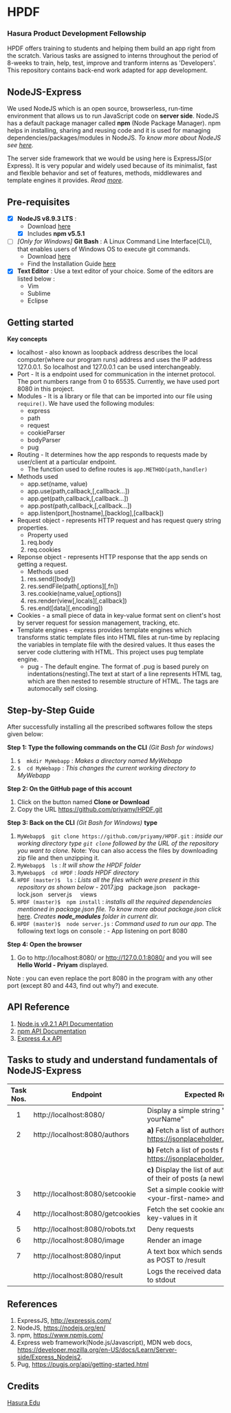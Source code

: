 # HPDF
### Hasura Product Development Fellowship

HPDF offers training to students and helping them build an app right from the scratch. Various tasks are assigned to interns throughout the period of 8-weeks to train, help, test, improve and tranform interns as 'Developers'. This repository contains back-end work adapted for app development.

## NodeJS-Express
We used NodeJS which is an open source, browserless, run-time environment that allows us to run JavaScript code on **server side**. NodeJS has a default package manager called **npm** (Node Package Manager). npm helps in installing, sharing and reusing code and it is used for managing dependencies/packages/modules in NodeJS.
*To know more about NodeJS see [here](https://nodejs.org/en/about/).*  


The server side framework that we would be using here is ExpressJS(or Express). It is very popular and widely used because of its minimalist, fast and flexible behavior and set of features, methods, middlewares and template engines it provides. *Read [more](http://expressjs.com/).*


## Pre-requisites
- [X] **NodeJS v8.9.3 LTS** :    
   - Download [here](https://nodejs.org/en/download/)
   - [X] Includes **npm v5.5.1**
- [ ] *[Only for Windows]* **Git Bash** : A Linux Command Line Interface(CLI), that enables users of Windows OS to execute git commands.
   - Download [here](https://git-scm.com/download/win)
   - Find the Installation Guide [here](https://git-scm.com/book/en/v2/Getting-Started-Installing-Git)
- [X] **Text Editor** : Use a text editor of your choice. Some of the editors are listed below :
   - Vim
   - Sublime
   - Eclipse
   
## Getting started
**Key concepts**
- localhost - also known as loopback address describes the local computer(where our program runs) address and uses the IP address 127.0.0.1. So localhost and 127.0.0.1 can be used interchangeably.
- Port - It is a endpoint used for communication in the internet protocol. The port numbers range from 0 to 65535. Currently, we have used port 8080 in this project. 
- Modules - It is a library or file that can be imported into our file using `require()`. We have used the following modules:   
   - express     
   - path    
   - request   
   - cookieParser
   - bodyParser
   - pug 
- Routing - It determines how the app responds to requests made by user/client at a particular endpoint.   
   - The function used to define routes is `app.METHOD(path,handler)`
- Methods used   
   - app.set(name, value)
   - app.use(path,callback,[,callback...])
   - app.get(path,callback,[,callback...])
   - app.post(path,callback,[,callback...])
   - app.listen(port,[hostname],[backlog],[callback])
- Request object - represents HTTP request and has request query string properties.
   - Property used
    1. req.body
    2. req.cookies
- Reponse object - represents HTTP response that the app sends on getting a request.
   - Methods used
    1. res.send([body])
    2. res.sendFile(path[,options][,fn])
    3. res.cookie(name,value[,options])
    4. res.render(view[,locals][,callback])
    5. res.end([data][,encoding])
- Cookies - a small piece of data in key-value format sent on client's host by server request for session management, tracking, etc.
- Template engines - express provides template engines which transforms static template files into HTML files at run-time by replacing the variables in template file with the desired values. It thus eases the server code cluttering with HTML. This project uses pug template engine.   
  - pug - The default engine. The format of .pug is based purely on indentations(nesting).The text at start of a line represents HTML tag, which are then nested to resemble structure of HTML. The tags are automocally self closing.  


## Step-by-Step Guide
After successfully installing all the prescribed softwares follow the steps given below:

   **Step 1: Type the following commands on the CLI** *(Git Bash for windows)*
   1. `$  mkdir MyWebapp` : *Makes a directory named MyWebapp*
   2. `$  cd MyWebapp` : *This changes the current working directory to MyWebapp*
   
   **Step 2: On the GitHub page of this account**
   1. Click on the button named **Clone or Download**
   2. Copy the URL https://github.com/priyamy/HPDF.git
   
   **Step 3: Back on the CLI** *(Git Bash for Windows)* **type**
   1. `MyWebapp$  git clone https://github.com/priyamy/HPDF.git` : *inside our working directory type `git clone` followed by the URL of the repository you want to clone.*
   Note: You can also access the files by downloading zip file and then unzipping it.
   2. `MyWebapp$  ls` : *It will show the HPDF folder*
   3. `MyWebapp$  cd HPDF` : *loads HPDF directory*
   4. `HPDF (master)$  ls` : *Lists all the files which were present in this repository as shown below*
     - 2017.jpg   package.json    package-lock.json   server.js     views
   5. `HPDF (master)$  npm install` : *installs all the required dependencies mentioned in package.json file. To know more about package.json click* [here](https://docs.npmjs.com/files/package.json). *Creates **node_modules** folder in current dir.*
   6. `HPDF (master)$  node server.js` : *Command used to run our app*. The following text logs on console :
     - App listening on port 8080
   
   
   **Step 4: Open the browser**
   1. Go to http://localhost:8080/ or http://127.0.0.1:8080/ and you will see **Hello World - Priyam** displayed.
   
   Note : you can even replace the port 8080 in the program with any other port (except 80 and 443, find out why?) and execute. 

## API Reference
1. [Node.js v9.2.1 API Documentation](https://nodejs.org/api/)
2. [npm API Documentation](https://docs.npmjs.com/)
3. [Express 4.x API](http://expressjs.com/en/4x/api.html)

## Tasks to study and understand fundamentals of NodeJS-Express 
|**Task Nos.**| **Endpoint** | **Expected Response** |
|:---:|---|--|
|1| http://localhost:8080/ | Display a simple string "Hello World-yourName" |
|2| http://localhost:8080/authors | **a)** Fetch a list of authors from a request to https://jsonplaceholder.typicode.com/users |
| |  | **b)** Fetch a list of posts from a request to https://jsonplaceholder.typicode.com/posts |
| |  | **c)** Display the list of authors and the count of their of posts (a newline for each author) |
|3| http://localhost:8080/setcookie | Set a simple cookie with values as name = \<your-first-name> and age = \<your-age> |
|4| http://localhost:8080/getcookies | Fetch the set cookie and display the stores key-values in it |
|5| http://localhost:8080/robots.txt | Deny requests  |
|6| http://localhost:8080/image | Render an image |
|7| http://localhost:8080/input | A text box which sends the user-input data as POST to /result |
| | http://localhost:8080/result | Logs the received data (POST from /input) to stdout |

## References
1. ExpressJS, http://expressjs.com/
2. NodeJS, https://nodejs.org/en/
3. npm, https://www.npmjs.com/
4. Express web framework(Node.js/Javascript), MDN web docs, https://developer.mozilla.org/en-US/docs/Learn/Server-side/Express_Nodejs2.
5. Pug, https://pugjs.org/api/getting-started.html

## Credits
[Hasura Edu](https://hasura.io/)
